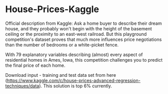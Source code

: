 # House-Prices-Kaggle
 
Official description from Kaggle:
Ask a home buyer to describe their dream house, and they probably won't begin with the height of the basement ceiling or the proximity to an east-west railroad. But this playground competition's dataset proves that much more influences price negotiations than the number of bedrooms or a white-picket fence.

With 79 explanatory variables describing (almost) every aspect of residential homes in Ames, Iowa, this competition challenges you to predict the final price of each home.

Download input - training and test data set from here (https://www.kaggle.com/c/house-prices-advanced-regression-techniques/data).
This solution is top 6% currently.
